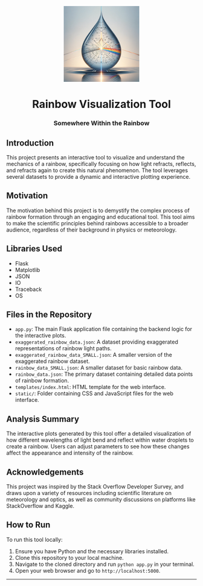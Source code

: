 <p align="center">
    <img src="fun_rainbow_graphic.png" width="200" height="200">
</p>

<h1 align="center">Rainbow Visualization Tool</h1>
<h3 align="center">Somewhere Within the Rainbow</h3>



## Introduction
This project presents an interactive tool to visualize and understand the mechanics of a rainbow, specifically focusing on how light refracts, reflects, and refracts again to create this natural phenomenon. The tool leverages several datasets to provide a dynamic and interactive plotting experience.

## Motivation
The motivation behind this project is to demystify the complex process of rainbow formation through an engaging and educational tool. This tool aims to make the scientific principles behind rainbows accessible to a broader audience, regardless of their background in physics or meteorology.

## Libraries Used
- Flask
- Matplotlib
- JSON
- IO
- Traceback
- OS

## Files in the Repository
- `app.py`: The main Flask application file containing the backend logic for the interactive plots.
- `exaggerated_rainbow_data.json`: A dataset providing exaggerated representations of rainbow light paths.
- `exaggerated_rainbow_data_SMALL.json`: A smaller version of the exaggerated rainbow dataset.
- `rainbow_data_SMALL.json`: A smaller dataset for basic rainbow data.
- `rainbow_data.json`: The primary dataset containing detailed data points of rainbow formation.
- `templates/index.html`: HTML template for the web interface.
- `static/`: Folder containing CSS and JavaScript files for the web interface.

## Analysis Summary
The interactive plots generated by this tool offer a detailed visualization of how different wavelengths of light bend and reflect within water droplets to create a rainbow. Users can adjust parameters to see how these changes affect the appearance and intensity of the rainbow.

## Acknowledgements
This project was inspired by the Stack Overflow Developer Survey, and draws upon a variety of resources including scientific literature on meteorology and optics, as well as community discussions on platforms like StackOverflow and Kaggle.

## How to Run
To run this tool locally:
1. Ensure you have Python and the necessary libraries installed.
2. Clone this repository to your local machine.
3. Navigate to the cloned directory and run `python app.py` in your terminal.
4. Open your web browser and go to `http://localhost:5000`.

---

